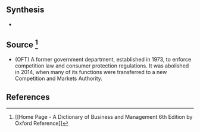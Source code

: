 ## Synthesis
- 
## Source [^1]
- (OFT) A former government department, established in 1973, to enforce competition law and consumer protection regulations. It was abolished in 2014, when many of its functions were transferred to a new Competition and Markets Authority.
## References

[^1]: [[Home Page - A Dictionary of Business and Management 6th Edition by Oxford Reference]]